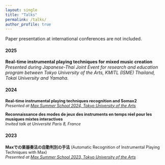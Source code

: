 ```yaml
---
layout: single
title: "Talks"
permalink: /talks/
author_profile: true
---
```


Paper presentation at international conferences are not included.

<h4>2025</h4>
<b>Real-time instrumental playing techniques for mixed music creation</b><br>
<i>Presented during Japanese-Thai Joint Event for research and education program between Tokyo University of the Arts, KMITL (ISME) Thailand, Tokai University and Yamaha.</a></i>
</p>

<h4>2024</h4>

<p style="font-size: 90%;">
<b>Real-time instrumental playing techniques recognition and Somax2</b><br>
<i>Presented at <a href="https://maxsummer2024.geidai.ac.jp/schedule/" target="_blank">Max Summer School 2024, Tokyo University of the Arts</a></i>
</p>

<p style="font-size: 90%;">
<b>Reconnaissance des modes de jeux des instruments en temps réel pour les musiques mixtes interactives</b><br>
<i>Invited talk at Université Paris 8, France</i>
</p>

<h4>2023</h4>

<p style="font-size: 90%;">
<b>Maxでの楽器奏法の自動判別の手法</b> (Automatic Recognition of Instrumental Playing Techniques with Max)<br>
<i>Presented at <a href="https://maxsummer2023.geidai.ac.jp/schedule/presentation/#evening4_1" target="_blank">Max Summer School 2023, Tokyo University of the Arts</a></i>
</p>

<!-- ## 2024

- **Real-time instrumental playing techniques recognition and Somax2**  
  _Presented at [Max Summer School 2024, Tokyo University of the Arts](https://maxsummer2024.geidai.ac.jp/schedule/)_

- **Reconnaissance des modes de jeux des instruments en temps réel pour les musiques mixtes interactives**  
  _Invited talk at Université Paris 8, France_

---

## 2023

- **Maxでの楽器奏法の自動判別の手法** (Automatic Recognition of Instrumental Playing Techniques with Max)  
  _Presented at [Max Summer School 2023, Tokyo University of the Arts](https://maxsummer2023.geidai.ac.jp/schedule/presentation/#evening4_1)_

---

## 2022

- **フルート奏法自動判別手法の検討** (Study on Automatic Recognition of Flute Instrumental Playing Techniques)  
  _Presented at Japanese Society of Sonic Arts, Tokyo, Japan_ -->